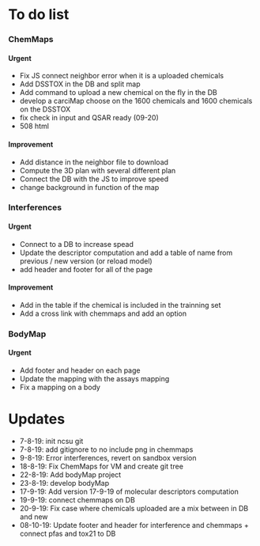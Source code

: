 # To do list
### ChemMaps
#### Urgent 
- Fix JS connect neighbor error when it is a uploaded chemicals
- Add DSSTOX in the DB and split map
- Add command to upload a new chemical on the fly in the DB
- develop a carciMap choose on the 1600 chemicals and 1600 chemicals on the DSSTOX 
- fix check in input and QSAR ready (09-20)
- 508 html

#### Improvement
- Add distance in the neighbor file to download
- Compute the 3D plan with several different plan
- Connect the DB with the JS to improve speed
- change background in function of the map


### Interferences
#### Urgent
- Connect to a DB to increase spead
- Update the descriptor computation and add a table of name from previous / new version (or reload model)
- add header and footer for all of the page

#### Improvement
- Add in the table if the chemical is included in the trainning set
- Add a cross link with chemmaps and add an option


### BodyMap
#### Urgent
- Add footer and header on each page
- Update the mapping with the assays mapping
- Fix a mapping on a body



# Updates 
- 7-8-19: init ncsu git
- 7-8-19: add gitignore to no include png in chemmaps
- 9-8-19: Error interferences, revert on sandbox version
- 18-8-19: Fix ChemMaps for VM and create git tree
- 22-8-19: Add bodyMap project
- 23-8-19: develop bodyMap
- 17-9-19: Add version 17-9-19 of molecular descriptors computation
- 19-9-19: connect chemmaps on DB
- 20-9-19: Fix case where chemicals uploaded are a mix between in DB and new
- 08-10-19: Update footer and header for interference and chemmaps + connect pfas and tox21 to DB


